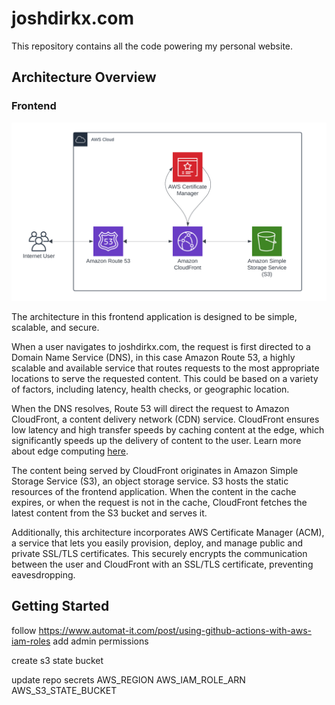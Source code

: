 # joshdirkx.com

This repository contains all the code powering my personal website.

## Architecture Overview

### Frontend

![Frontend Architecture Overview](images/frontend_architecture.png)

The architecture in this frontend application is designed to be simple,
scalable, and secure.

When a user navigates to joshdirkx.com, the request is first directed to a
Domain Name Service (DNS), in this case Amazon Route 53, a highly scalable and
available service that routes requests to the most appropriate locations to serve
the requested content. This could be based on a variety of factors, including
latency, health checks, or geographic location.

When the DNS resolves, Route 53 will direct the request to Amazon
CloudFront, a content delivery network (CDN) service. CloudFront ensures low
latency and high transfer speeds by caching content at the edge, which
significantly speeds up the delivery of content to the user. Learn more about
edge computing [here](https://en.wikipedia.org/wiki/Edge_computing).

The content being served by CloudFront originates in Amazon Simple Storage
Service (S3), an object storage service. S3 hosts the static resources of
the frontend application. When the content in the cache expires, or when the
request is not in the cache, CloudFront fetches the latest content from the
S3 bucket and serves it.

Additionally, this architecture incorporates AWS Certificate Manager (ACM),
a service that lets you easily provision, deploy, and manage public and
private SSL/TLS certificates. This securely encrypts the communication
between the user and CloudFront with an SSL/TLS certificate, preventing
eavesdropping.

## Getting Started

follow
https://www.automat-it.com/post/using-github-actions-with-aws-iam-roles
add admin permissions

create s3 state bucket

update repo secrets
AWS_REGION
AWS_IAM_ROLE_ARN
AWS_S3_STATE_BUCKET

